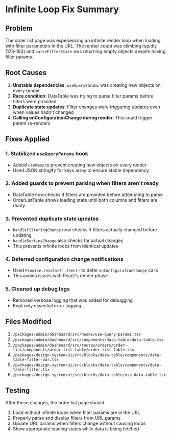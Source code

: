 # Infinite Loop Fix Summary

## Problem
The order list page was experiencing an infinite render loop when loading with filter parameters in the URL. The render count was climbing rapidly (178-193) and `parseFilterState` was returning empty objects despite having filter params.

## Root Causes
1. **Unstable dependencies**: `useQueryParams` was creating new objects on every render
2. **Race condition**: DataTable was trying to parse filter params before filters were provided
3. **Duplicate state updates**: Filter changes were triggering updates even when values hadn't changed
4. **Calling onConfigurationChange during render**: This could trigger parent re-renders

## Fixes Applied

### 1. Stabilized `useQueryParams` hook
- Added `useMemo` to prevent creating new objects on every render
- Used JSON.stringify for keys array to ensure stable dependency

### 2. Added guards to prevent parsing when filters aren't ready
- DataTable now checks if filters are provided before attempting to parse
- OrderListTable shows loading state until both columns and filters are ready

### 3. Prevented duplicate state updates
- `handleFilteringChange` now checks if filters actually changed before updating
- `handleSortingChange` also checks for actual changes
- This prevents infinite loops from identical updates

### 4. Deferred configuration change notifications
- Used `Promise.resolve().then()` to defer `onConfigurationChange` calls
- This avoids issues with React's render phase

### 5. Cleaned up debug logs
- Removed verbose logging that was added for debugging
- Kept only essential error logging

## Files Modified
1. `/packages/admin/dashboard/src/hooks/use-query-params.tsx`
2. `/packages/admin/dashboard/src/components/data-table/data-table.tsx`
3. `/packages/admin/dashboard/src/routes/orders/order-list/components/order-list-table/order-list-table.tsx`
4. `/packages/design-system/ui/src/blocks/data-table/components/data-table-filter-bar.tsx`
5. `/packages/design-system/ui/src/blocks/data-table/components/data-table-filter.tsx`
6. `/packages/design-system/ui/src/blocks/data-table/use-data-table.tsx`

## Testing
After these changes, the order list page should:
1. Load without infinite loops when filter params are in the URL
2. Properly parse and display filters from URL params
3. Update URL params when filters change without causing loops
4. Show appropriate loading states while data is being fetched